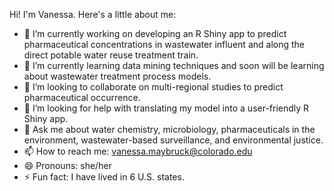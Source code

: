 Hi! I'm Vanessa. Here's a little about me:

- 🔭 I’m currently working on developing an R Shiny app to predict pharmaceutical concentrations in wastewater influent and along the direct potable water reuse treatment train.
- 🌱 I’m currently learning data mining techniques and soon will be learning about wastewater treatment process models.
- 👯 I’m looking to collaborate on multi-regional studies to predict pharmaceutical occurrence.
- 🤔 I’m looking for help with translating my model into a user-friendly R Shiny app.
- 💬 Ask me about water chemistry, microbiology, pharmaceuticals in the environment, wastewater-based surveillance, and environmental justice.
- 📫 How to reach me: vanessa.maybruck@colorado.edu
- 😄 Pronouns: she/her
- ⚡ Fun fact: I have lived in 6 U.S. states.
